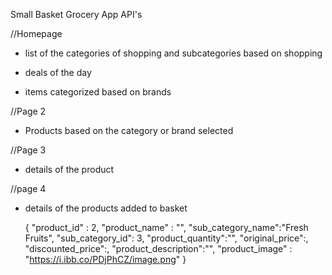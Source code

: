 Small Basket Grocery App API's

//Homepage
* list of the categories of shopping and subcategories based on shopping

* deals of the day

* items categorized based on brands

//Page 2

* Products based on the category or brand selected

//Page 3

* details of the product

//page 4

* details of the products added to basket


    {
        "product_id" : 2,
        "product_name" : "",
        "sub_category_name":"Fresh Fruits",
        "sub_category_id": 3,
        "product_quantity":"",
        "original_price":,
        "discounted_price":,
        "product_description":"",
        "product_image" : "https://i.ibb.co/PDjPhCZ/image.png"
    }